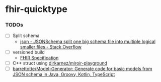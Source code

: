 fhir-quicktype
==============
### TODOs
- [ ] Split schema
  - [json - JSONSchema split one big schema file into multiple logical smaller files - Stack Overflow](https://stackoverflow.com/questions/18376215/jsonschema-split-one-big-schema-file-into-multiple-logical-smaller-files)
- [ ] versioned build
  - [FHIR Specification](http://hl7.org/fhir/directory.html)
- [ ] C++ struct using [dirkarnez/miroir-playground](https://github.com/dirkarnez/miroir-playground)
- [ ] [barrettotte/Model-Generator: Generate code for basic models from JSON schema in Java, Groovy, Kotlin, TypeScript](https://github.com/barrettotte/Model-Generator)
